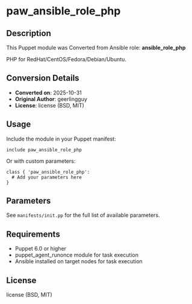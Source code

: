 # paw_ansible_role_php

## Description

This Puppet module was Converted from Ansible role: **ansible_role_php**

PHP for RedHat/CentOS/Fedora/Debian/Ubuntu.

## Conversion Details

- **Converted on**: 2025-10-31
- **Original Author**: geerlingguy
- **License**: license (BSD, MIT)

## Usage

Include the module in your Puppet manifest:

```puppet
include paw_ansible_role_php
```

Or with custom parameters:

```puppet
class { 'paw_ansible_role_php':
  # Add your parameters here
}
```

## Parameters

See `manifests/init.pp` for the full list of available parameters.

## Requirements

- Puppet 6.0 or higher
- puppet_agent_runonce module for task execution
- Ansible installed on target nodes for task execution

## License

license (BSD, MIT)

